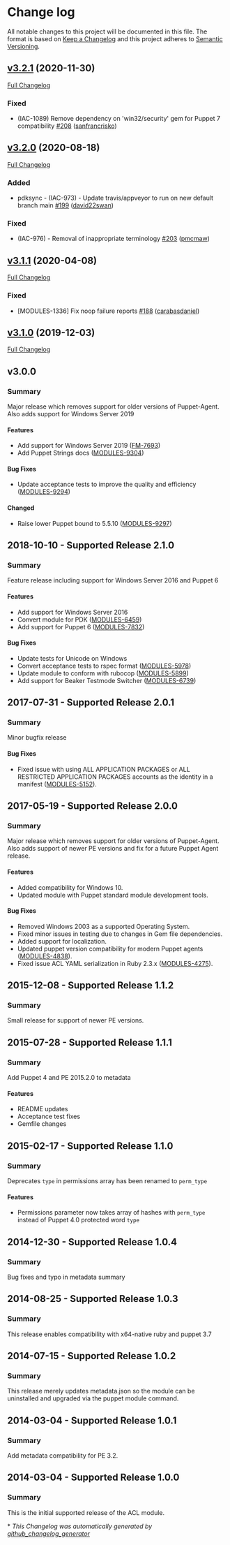 # Change log

All notable changes to this project will be documented in this file. The format is based on [Keep a Changelog](http://keepachangelog.com/en/1.0.0/) and this project adheres to [Semantic Versioning](http://semver.org).

## [v3.2.1](https://github.com/puppetlabs/puppetlabs-acl/tree/v3.2.1) (2020-11-30)

[Full Changelog](https://github.com/puppetlabs/puppetlabs-acl/compare/v3.2.0...v3.2.1)

### Fixed

- \(IAC-1089\) Remove dependency on 'win32/security' gem for Puppet 7 compatibility [\#208](https://github.com/puppetlabs/puppetlabs-acl/pull/208) ([sanfrancrisko](https://github.com/sanfrancrisko))

## [v3.2.0](https://github.com/puppetlabs/puppetlabs-acl/tree/v3.2.0) (2020-08-18)

[Full Changelog](https://github.com/puppetlabs/puppetlabs-acl/compare/v3.1.1...v3.2.0)

### Added

- pdksync - \(IAC-973\) - Update travis/appveyor to run on new default branch main [\#199](https://github.com/puppetlabs/puppetlabs-acl/pull/199) ([david22swan](https://github.com/david22swan))

### Fixed

- \(IAC-976\) - Removal of inappropriate terminology [\#203](https://github.com/puppetlabs/puppetlabs-acl/pull/203) ([pmcmaw](https://github.com/pmcmaw))

## [v3.1.1](https://github.com/puppetlabs/puppetlabs-acl/tree/v3.1.1) (2020-04-08)

[Full Changelog](https://github.com/puppetlabs/puppetlabs-acl/compare/v3.1.0...v3.1.1)

### Fixed

- \[MODULES-1336\] Fix noop failure reports [\#188](https://github.com/puppetlabs/puppetlabs-acl/pull/188) ([carabasdaniel](https://github.com/carabasdaniel))

## [v3.1.0](https://github.com/puppetlabs/puppetlabs-acl/tree/v3.1.0) (2019-12-03)

[Full Changelog](https://github.com/puppetlabs/puppetlabs-acl/compare/v3.0.0...v3.1.0)

## v3.0.0
  
### Summary

Major release which removes support for older versions of Puppet-Agent. Also adds support for Windows Server 2019

#### Features

- Add support for Windows Server 2019 ([FM-7693](https://tickets.puppetlabs.com/browse/FM-7693))
- Add Puppet Strings docs ([MODULES-9304](https://tickets.puppetlabs.com/browse/MODULES-9304))

#### Bug Fixes

-  Update acceptance tests to improve the quality and efficiency ([MODULES-9294](https://tickets.puppetlabs.com/browse/MODULES-9294))

#### Changed

- Raise lower Puppet bound to 5.5.10 ([MODULES-9297](https://tickets.puppetlabs.com/browse/MODULES-9297))

## 2018-10-10 - Supported Release 2.1.0

### Summary

Feature release including support for Windows Server 2016 and Puppet 6

#### Features

- Add support for Windows Server 2016
- Convert module for PDK ([MODULES-6459](https://tickets.puppetlabs.com/browse/MODULES-6459))
- Add support for Puppet 6 ([MODULES-7832](https://tickets.puppetlabs.com/browse/MODULES-7832))

#### Bug Fixes

- Update tests for Unicode on Windows
- Convert acceptance tests to rspec format ([MODULES-5978](https://tickets.puppetlabs.com/browse/MODULES-5978))
- Update module to conform with rubocop ([MODULES-5899](https://tickets.puppetlabs.com/browse/MODULES-5899))
- Add support for Beaker Testmode Switcher  ([MODULES-6739](https://tickets.puppetlabs.com/browse/MODULES-6739))

## 2017-07-31 - Supported Release 2.0.1

### Summary

Minor bugfix release

#### Bug Fixes

- Fixed issue with using ALL APPLICATION PACKAGES or ALL RESTRICTED APPLICATION PACKAGES accounts as the identity in a manifest ([MODULES-5152](https://tickets.puppetlabs.com/browse/MODULES-5227)).

## 2017-05-19 - Supported Release 2.0.0

### Summary

Major release which removes support for older versions of Puppet-Agent.  Also adds support of newer PE versions and fix for a future Puppet Agent release.

#### Features

- Added compatibility for Windows 10.
- Updated module with Puppet standard module development tools.

#### Bug Fixes

- Removed Windows 2003 as a supported Operating System.
- Fixed minor issues in testing due to changes in Gem file dependencies.
- Added support for localization.
- Updated puppet version compatibility for modern Puppet agents ([MODULES-4838](https://tickets.puppetlabs.com/browse/MODULES-4838)).
- Fixed issue ACL YAML serialization in Ruby 2.3.x ([MODULES-4275](https://tickets.puppetlabs.com/browse/MODULES-4275)).

## 2015-12-08 - Supported Release 1.1.2

### Summary

Small release for support of newer PE versions.

## 2015-07-28 - Supported Release 1.1.1

### Summary

Add Puppet 4 and PE 2015.2.0 to metadata

#### Features
- README updates
- Acceptance test fixes
- Gemfile changes

## 2015-02-17 - Supported Release 1.1.0

### Summary

Deprecates `type` in permissions array has been renamed to `perm_type`

#### Features

- Permissions parameter now takes array of hashes with `perm_type` instead of Puppet 4.0 protected word `type`

## 2014-12-30 - Supported Release 1.0.4

### Summary

Bug fixes and typo in metadata summary

## 2014-08-25 - Supported Release 1.0.3

### Summary

This release enables compatibility with x64-native ruby and puppet 3.7

## 2014-07-15 - Supported Release 1.0.2

### Summary

This release merely updates metadata.json so the module can be uninstalled and
upgraded via the puppet module command.

## 2014-03-04 - Supported Release 1.0.1

### Summary

Add metadata compatibility for PE 3.2.

## 2014-03-04 - Supported Release 1.0.0

### Summary

This is the initial supported release of the ACL module.


\* *This Changelog was automatically generated by [github_changelog_generator](https://github.com/skywinder/Github-Changelog-Generator)*

